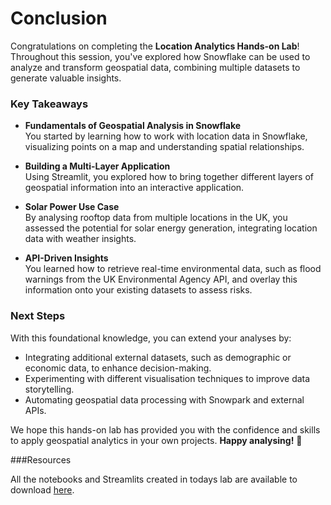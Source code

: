 # <h0blue>Conclusion</h0blue>  

Congratulations on completing the **Location Analytics Hands-on Lab**! Throughout this session, you've explored how Snowflake can be used to analyze and transform geospatial data, combining multiple datasets to generate valuable insights.  

### <h1sub> Key Takeaways  </h1sub>

- **Fundamentals of Geospatial Analysis in Snowflake**  
  You started by learning how to work with location data in Snowflake, visualizing points on a map and understanding spatial relationships.  

- **Building a Multi-Layer Application**  
  Using Streamlit, you explored how to bring together different layers of geospatial information into an interactive application.  

- **Solar Power Use Case**  
  By analysing rooftop data from multiple locations in the UK, you assessed the potential for solar energy generation, integrating location data with weather insights.  

- **API-Driven Insights**  
  You learned how to retrieve real-time environmental data, such as flood warnings from the UK Environmental Agency API, and overlay this information onto your existing datasets to assess risks.  

### <h1sub>Next Steps</h1sub>  

With this foundational knowledge, you can extend your analyses by:  

- Integrating additional external datasets, such as demographic or economic data, to enhance decision-making.  
- Experimenting with different visualisation techniques to improve data storytelling.  
- Automating geospatial data processing with Snowpark and external APIs.  

We hope this hands-on lab has provided you with the confidence and skills to apply geospatial analytics in your own projects. **Happy analysing!** 🚀


###<h1sub>Resources</h1sub>

All the notebooks and Streamlits created in todays lab are available to download [here](https://github.dev/Snowflake-Labs/sfguide-getting-started-with-analysing-geospatial-location-data).